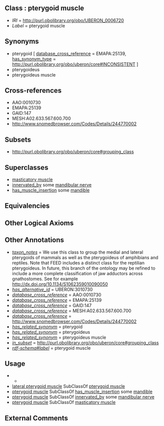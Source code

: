 
## Class : pterygoid muscle

 * *IRI* = http://purl.obolibrary.org/obo/UBERON_0006720
 * *Label* = pterygoid muscle

## Synonyms

 * pterygoid [ [database_cross_reference](../../ef/oboInOwl#hasDbXref.md) = EMAPA:25139, [has_synonym_type](../../pe/oboInOwl#hasSynonymType.md) = http://purl.obolibrary.org/obo/uberon/core#INCONSISTENT ]
 * pterygoideus
 * pterygoideus muscle

## Cross-references

 * AAO:0010730
 * EMAPA:25139
 * GAID:147
 * MESH:A02.633.567.600.700
 * http://www.snomedbrowser.com/Codes/Details/244770002

## Subsets

 * http://purl.obolibrary.org/obo/uberon/core#grouping_class

## Superclasses

 * [masticatory muscle](../../UBERON/81/UBERON_0003681.md)
 * [innervated_by](../../RO/05/RO_0002005.md) some [mandibular nerve](../../UBERON/75/UBERON_0000375.md)
 * [has_muscle_insertion](../../RO/73/RO_0002373.md) some [mandible](../../UBERON/84/UBERON_0001684.md)

## Equivalencies


## Other Logical Axioms


## Other Annotations

 * *[taxon_notes](../../UBPROP/08/UBPROP_0000008.md)* = We use this class to group the medial and lateral pterygoids of mammals as well as the pterygoideus of amphibians and reptiles. Note that FEED includes a distinct class for the reptilian pterygoideus. In future, this branch of the ontology may be refined to include a more complete classification of jaw adductors across gnathostomes. See for example http://dx.doi.org/10.1134/S1062359010090050
 * *[has_alternative_id](../../Id/oboInOwl#hasAlternativeId.md)* = UBERON:3010730
 * *[database_cross_reference](../../ef/oboInOwl#hasDbXref.md)* = AAO:0010730
 * *[database_cross_reference](../../ef/oboInOwl#hasDbXref.md)* = EMAPA:25139
 * *[database_cross_reference](../../ef/oboInOwl#hasDbXref.md)* = GAID:147
 * *[database_cross_reference](../../ef/oboInOwl#hasDbXref.md)* = MESH:A02.633.567.600.700
 * *[database_cross_reference](../../ef/oboInOwl#hasDbXref.md)* = http://www.snomedbrowser.com/Codes/Details/244770002
 * *[has_related_synonym](../../ym/oboInOwl#hasRelatedSynonym.md)* = pterygoid
 * *[has_related_synonym](../../ym/oboInOwl#hasRelatedSynonym.md)* = pterygoideus
 * *[has_related_synonym](../../ym/oboInOwl#hasRelatedSynonym.md)* = pterygoideus muscle
 * *[in_subset](../../et/oboInOwl#inSubset.md)* = http://purl.obolibrary.org/obo/uberon/core#grouping_class
 * *[rdf-schema#label](../../el/rdf-schema#label.md)* = pterygoid muscle

## Usage

 * -
 * [lateral pterygoid muscle](../../UBERON/19/UBERON_0006719.md) SubClassOf [pterygoid muscle](../../UBERON/20/UBERON_0006720.md)
 * [pterygoid muscle](../../UBERON/20/UBERON_0006720.md) SubClassOf [has_muscle_insertion](../../RO/73/RO_0002373.md) some [mandible](../../UBERON/84/UBERON_0001684.md)
 * [pterygoid muscle](../../UBERON/20/UBERON_0006720.md) SubClassOf [innervated_by](../../RO/05/RO_0002005.md) some [mandibular nerve](../../UBERON/75/UBERON_0000375.md)
 * [pterygoid muscle](../../UBERON/20/UBERON_0006720.md) SubClassOf [masticatory muscle](../../UBERON/81/UBERON_0003681.md)

## External Comments

